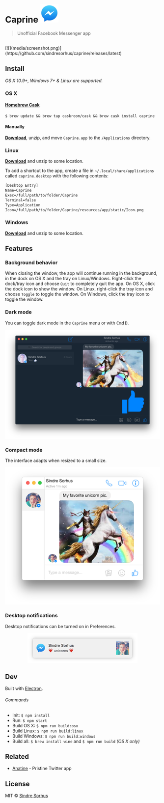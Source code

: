 # Caprine <img src="static/Icon.png" width="60">

> Unofficial Facebook Messenger app

<br>
[![](media/screenshot.png)](https://github.com/sindresorhus/caprine/releases/latest)


## Install

*OS X 10.9+, Windows 7+ & Linux are supported.*

### OS X

#### [Homebrew Cask](http://caskroom.io)

```
$ brew update && brew tap caskroom/cask && brew cask install caprine
```

#### Manually

[**Download**](https://github.com/sindresorhus/caprine/releases/latest), unzip, and move `Caprine.app` to the `/Applications` directory.

### Linux

[**Download**](https://github.com/sindresorhus/caprine/releases/latest) and unzip to some location.

To add a shortcut to the app, create a file in `~/.local/share/applications` called `caprine.desktop` with the following contents:

```
[Desktop Entry]
Name=Caprine
Exec=/full/path/to/folder/Caprine
Terminal=false
Type=Application
Icon=/full/path/to/folder/Caprine/resources/app/static/Icon.png
```

### Windows

[**Download**](https://github.com/sindresorhus/caprine/releases/latest) and unzip to some location.


## Features

### Background behavior

When closing the window, the app will continue running in the background, in the dock on OS X and the tray on Linux/Windows. Right-click the dock/tray icon and choose `Quit` to completely quit the app. On OS X, click the dock icon to show the window. On Linux, right-click the tray icon and choose `Toggle` to toggle the window. On Windows, click the tray icon to toggle the window.


### Dark mode

You can toggle dark mode in the `Caprine` menu or with <kbd>Cmd</kbd> <kbd>D</kbd>.

![](media/screenshot-dark.png)


### Compact mode

The interface adapts when resized to a small size.

<div align="center"><img src="media/screenshot-compact.png" width="512"></div>


### Desktop notifications

Desktop notifications can be turned on in Preferences.

<div align="center"><img src="media/screenshot-notification.png" width="358"></div>


## Dev

Built with [Electron](http://electron.atom.io).

###### Commands

- Init: `$ npm install`
- Run: `$ npm start`
- Build OS X: `$ npm run build:osx`
- Build Linux: `$ npm run build:linux`
- Build Windows: `$ npm run build:windows`
- Build all: `$ brew install wine` and `$ npm run build` *(OS X only)*


## Related

- [Anatine](https://github.com/sindresorhus/anatine) - Pristine Twitter app


## License

MIT © [Sindre Sorhus](https://sindresorhus.com)

